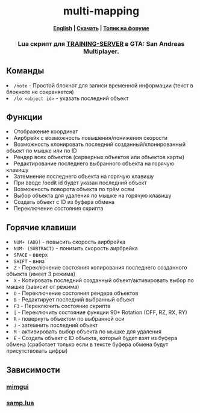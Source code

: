 <h1 align="center">multi-mapping</h1>
<h4 align="center"><a href="./README.md">English</a> | <a href="https://github.com/les1er1/multi-mapping/releases">Скачать</a> | <a href="https://forum.training-server.com/d/13293-multi-mapping-build-0004">Топик на форуме</a></h4>
<h3 align="center">Lua скрипт для <a href="https://training-server.com">TRAINING-SERVER</a> в GTA: San Andreas Multiplayer.</h3>

<h2>Команды</h2>

<li><code>/note</code> - Простой блокнот для записи временной информации (текст в блокноте не сохраняется)</li>
<li><code>/lo &lt;object id&gt;</code> - указать последний объект
</li>

<h2>Функции</h2>

<li>Отображение координат</li>
<li>Аирбрейк с возможность повышения/понижения скорости</li>
<li>Возможность клонировать последний созданный/клонированный объект по мышке или по ID</li>
<li>Рендер всех объектов (серверных объектов или объектов карты)</li>
<li>Редактирование последнего выбранного объекта на горячую клавишу</li>
<li>Затемнение последнего объекта на горячую клавишу</li>
<li>При вводе /oedit id будет указан последний объект</li>
<li>Возможность поворота объекта по трём осям</li>
<li>Выбор объекта для удаления по мышке на горячую клавишу</li>
<li>Создать объект с ID из буфера обмена</li>
<li>Переключение состояния скрипта</li>

<h2>Горячие клавиши</h2>

<li><code>NUM+ (ADD)</code> - повысить скорость аирбрейка</li>
<li><code>NUM- (SUBTRACT)</code> - понизить скорость аирбрейка</li>
<li><code>SPACE</code> - вверх</li>
<li><code>SHIFT</code> - вниз</li>
<li><code>Z</code> - Переключение состояния копирования последнего созданного объекта (имеет 3 режима)</li>
<li><code>X</code> - Копировать последний созданный объект/активировать выбор по мышке (зависит от режима)</li>
<li><code>O</code> - Переключение состояния рендера объектов</li>
<li><code>B</code> - Редактирует последний выбранный объект</li>
<li><code>F3</code> - Переключить состояние скрипта</li>
<li><code>[</code> - Переключить состояние функции 90* Rotation (OFF, RZ, RX, RY)</li>
<li><code>R</code> - повернуть объектом по выбранной оси</li>
<li><code>J</code> - затемнить последний объект</li>
<li><code>M</code> - активировать выбор объекта по мышке для удаления</li>
<li><code>E</code> - Создать объект с ID объекта, который будет взят из буфера обмена (сработает только если в тексте буфера обмена будут присутствовать цифры)

<h2>Зависимости</h2>
<h3><a href="https://github.com/THE-FYP/mimgui/releases/download/v1.7.0/mimgui-v1.7.0.zip">mimgui</a></h3>
<h3><a href="https://github.com/THE-FYP/SAMP.Lua/releases/download/v2.3.0/samp-lua-v2.3.0.zip">samp.lua</a></h3>
</li>
